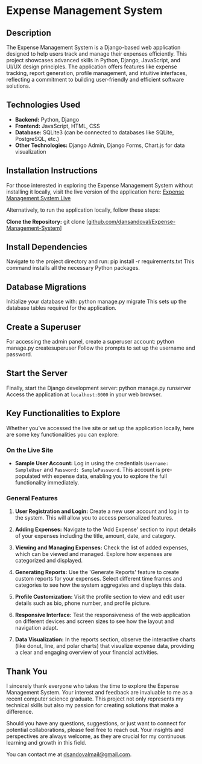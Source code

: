 # Expense Management System

## Description
The Expense Management System is a Django-based web application designed to help users track and manage their expenses efficiently. This project showcases advanced skills in Python, Django, JavaScript, and UI/UX design principles. The application offers features like expense tracking, report generation, profile management, and intuitive interfaces, reflecting a commitment to building user-friendly and efficient software solutions.

## Technologies Used
- **Backend:** Python, Django
- **Frontend:** JavaScript, HTML, CSS
- **Database:** SQLite3 (can be connected to databases like SQLite, PostgreSQL, etc.)
- **Other Technologies:** Django Admin, Django Forms, Chart.js for data visualization

## Installation Instructions

For those interested in exploring the Expense Management System without installing it locally, visit the live version of the application here:
[Expense Management System Live](http://dansandoval.pythonanywhere.com)

Alternatively, to run the application locally, follow these steps:

**Clone the Repository:**
git clone [[github.com/dansandoval/Expense-Management-System]](https://github.com/dansandoval/Expense-Management-System)

## Install Dependencies
Navigate to the project directory and run:
pip install -r requirements.txt
This command installs all the necessary Python packages.

## Database Migrations
Initialize your database with:
python manage.py migrate
This sets up the database tables required for the application.

## Create a Superuser
For accessing the admin panel, create a superuser account:
python manage.py createsuperuser
Follow the prompts to set up the username and password.

## Start the Server
Finally, start the Django development server:
python manage.py runserver
Access the application at `localhost:8000` in your web browser.

## Key Functionalities to Explore

Whether you've accessed the live site or set up the application locally, here are some key functionalities you can explore:

### On the Live Site
- **Sample User Account:** Log in using the credentials `Username: SampleUser` and `Password: SamplePassword`. This account is pre-populated with expense data, enabling you to explore the full functionality immediately.

### General Features
1. **User Registration and Login:** Create a new user account and log in to the system. This will allow you to access personalized features.

2. **Adding Expenses:** Navigate to the 'Add Expense' section to input details of your expenses including the title, amount, date, and category.

3. **Viewing and Managing Expenses:** Check the list of added expenses, which can be viewed and managed. Explore how expenses are categorized and displayed.

4. **Generating Reports:** Use the 'Generate Reports' feature to create custom reports for your expenses. Select different time frames and categories to see how the system aggregates and displays this data.

5. **Profile Customization:** Visit the profile section to view and edit user details such as bio, phone number, and profile picture.

6. **Responsive Interface:** Test the responsiveness of the web application on different devices and screen sizes to see how the layout and navigation adapt.

7. **Data Visualization:** In the reports section, observe the interactive charts (like donut, line, and polar charts) that visualize expense data, providing a clear and engaging overview of your financial activities.


## Thank You

I sincerely thank everyone who takes the time to explore the Expense Management System. Your interest and feedback are invaluable to me as a recent computer science graduate. This project not only represents my technical skills but also my passion for creating solutions that make a difference.

Should you have any questions, suggestions, or just want to connect for potential collaborations, please feel free to reach out. Your insights and perspectives are always welcome, as they are crucial for my continuous learning and growth in this field.

You can contact me at [dsandovalmail@gmail.com](mailto:dsandovalmail@gmail.com).



